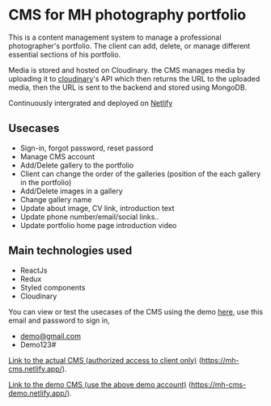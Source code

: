 # CMS for MH photography portfolio

This is a content management system to manage a professional photographer's portfolio. The client can add, delete, or manage different essential sections of his portfolio.

Media is stored and hosted on Cloudinary. the CMS manages media by uploading it to [cloudinary](https://cloudinary.com/)'s API which then returns the URL to the uploaded media, then the URL is sent to the backend and stored using MongoDB.

Continuously intergrated and deployed on [Netlify](https://www.netlify.com/)

## Usecases
- Sign-in, forgot password, reset passord
- Manage CMS account
- Add/Delete gallery to the portfolio
- Client can change the order of the galleries (position of the each gallery in the portfolio)
- Add/Delete images in a gallery
- Change gallery name
- Update about image, CV link, introduction text
- Update phone number/email/social links..
- Update portfolio home page introduction video

## Main technologies used
- ReactJs
- Redux
- Styled components
- Cloudinary

You can view or test the usecases of the CMS using the demo [here](https://mh-cms-demo.netlify.app/), use this email and password to sign in, 
- demo@gmail.com 
- Demo123#

[Link to the actual CMS (authorized access to client only)](https://mh-cms.netlify.app/) (https://mh-cms.netlify.app/). 
  
[Link to the demo CMS (use the above demo account)](https://mh-cms-demo.netlify.app/) (https://mh-cms-demo.netlify.app/).
